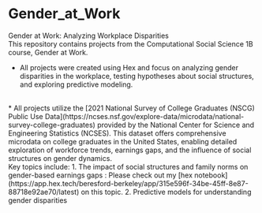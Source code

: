 # Gender_at_Work
Gender at Work: Analyzing Workplace Disparities <br>
This repository contains projects from the Computational Social Science 1B course, Gender at Work. 
* All projects were created using Hex and focus on analyzing gender disparities in the workplace, testing hypotheses about social structures, and exploring predictive modeling.
<br>
* All projects utilize the [2021 National Survey of College Graduates (NSCG) Public Use Data](https://ncses.nsf.gov/explore-data/microdata/national-survey-college-graduates) provided by the National Center for Science and Engineering Statistics (NCSES). This dataset offers comprehensive microdata on college graduates in the United States, enabling detailed exploration of workforce trends, earnings gaps, and the influence of social structures on gender dynamics. 
<br>
Key topics include:
1. The impact of social structures and family norms on gender-based earnings gaps : Please check out my [hex notebook](https://app.hex.tech/beresford-berkeley/app/315e596f-34be-45ff-8e87-88718e92ae70/latest) on this topic.
2. Predictive models for understanding gender disparities
 
